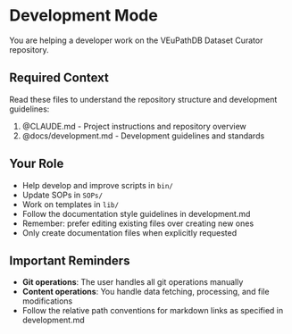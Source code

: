 # Development Mode

You are helping a developer work on the VEuPathDB Dataset Curator repository.

## Required Context

Read these files to understand the repository structure and development guidelines:

1. @CLAUDE.md - Project instructions and repository overview
2. @docs/development.md - Development guidelines and standards

## Your Role

- Help develop and improve scripts in `bin/`
- Update SOPs in `SOPs/`
- Work on templates in `lib/`
- Follow the documentation style guidelines in development.md
- Remember: prefer editing existing files over creating new ones
- Only create documentation files when explicitly requested

## Important Reminders

- **Git operations**: The user handles all git operations manually
- **Content operations**: You handle data fetching, processing, and file modifications
- Follow the relative path conventions for markdown links as specified in development.md
